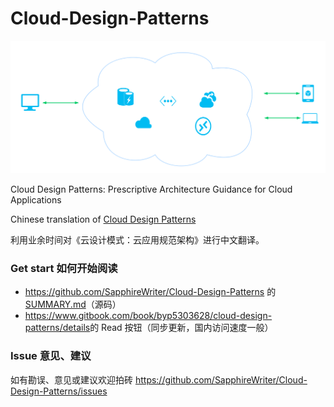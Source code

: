 Cloud-Design-Patterns
====

![](Summary/Cloud.png)

Cloud Design Patterns: Prescriptive Architecture Guidance for Cloud Applications

Chinese translation of [Cloud Design Patterns](https://msdn.microsoft.com/en-us/library/dn568099.aspx)

利用业余时间对《云设计模式：云应用规范架构》进行中文翻译。

### Get start 如何开始阅读

* <https://github.com/SapphireWriter/Cloud-Design-Patterns> 的[SUMMARY.md](SUMMARY.md)（源码）
* <https://www.gitbook.com/book/byp5303628/cloud-design-patterns/details>的 Read 按钮（同步更新，国内访问速度一般）

### Issue 意见、建议

如有勘误、意见或建议欢迎拍砖 <https://github.com/SapphireWriter/Cloud-Design-Patterns/issues>



